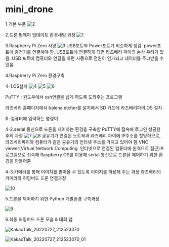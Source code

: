 # mini_drone


1.기본 부품
![2](https://user-images.githubusercontent.com/76850241/194635996-befd44cd-61ba-45d0-82b2-569eb74162ae.PNG)


2.드론 펌웨어 업데이트 환경세팅 과정
![1](https://user-images.githubusercontent.com/76850241/194636011-ac5da568-4fd7-42c5-aa80-25c7db9b6957.PNG)


3.Raspberry Pi Zero 사양
![3](https://user-images.githubusercontent.com/76850241/194636345-5931b677-5547-47f3-bf41-9ee8ea09fad3.PNG)
USB포트와 Power포트가 비슷하게 생김. power포트에 충전기를 연결해야 함. USB포트에 연결하게 되면 라즈베리 파이의 손상 우려가 있음. USB 포트에 컴퓨터와 연결을 하면 자동으로 전원이 인가되고 데이터를 주고받을 수 있음


4.Raspberry Pi Zero 환경구축

  4-1.OS설치
  ![4](https://user-images.githubusercontent.com/76850241/194636895-9e2759d7-00fb-4a2e-b639-dddbcaba2174.PNG)
  ![5](https://user-images.githubusercontent.com/76850241/194637184-7fb67d2c-ad98-4000-a1ac-35e23c79b7e0.PNG)
  ![6](https://user-images.githubusercontent.com/76850241/194637457-791d748b-d678-473c-abe6-9d0b0d0e44fb.PNG)
  
  PuTTY : 윈도우에서 ssh연결을 쉽게 하도록 도와주는 프로그램
  
  라즈베리 홈페이지에서 balena etcher를 설치해서 SD 카드에 라즈베리파이 OS 설치
  
  $ :컴퓨터에 입력하는 명령어



  4-2.serial 통신으로 드론을 제어하는 환경을 구축함
  PuTTY에 접속해 로그인 성공한 후의 과정
  ![7](https://user-images.githubusercontent.com/76850241/194638347-bd06715b-91f4-4ca7-871b-7a09efb13504.PNG)
  ![8](https://user-images.githubusercontent.com/76850241/194638540-3f4dccc5-ba38-441e-b6c5-b55bb45a5559.PNG)
  공유기가 연결된 노트북과 라즈베리 파이에 IP주소를 할당하므로, 라즈베리파이와 컴퓨터가 같은 공유기의 인터넷 주소를 가지고 있어야 함
  VNC viewer(Virtual Network Computing. 인터넷으로 연결된 컴퓨터에 원격으로 접근)프로그램으로 접속해 Raspberry OS를 이용해 serial 통신으로 드론을 제어하기 위한 환경을 만들어줌




  4-3.카메라를 통해 이미지를 받아올 수 있도록 이미지를 허용해 주는 과정
  라즈베리의 카메라와 허밍버드 드론 연결과정
  
  ![10](https://user-images.githubusercontent.com/76850241/194640758-1e3ca7cf-4db3-4db3-9f0c-5c8c7ff125c1.PNG)
  



5.드론을 제어하기 위한 Python 개발환경 구축과정

![9](https://user-images.githubusercontent.com/76850241/194639393-c9a82a56-03dc-4b9e-bcf4-f066571e723e.PNG)



6.최종 허밍버드 드론 모습 & 대회 맵

  ![KakaoTalk_20220727_212523070](https://user-images.githubusercontent.com/76850241/181916277-6ed485a6-9fb8-4041-a126-9c0b05dbd8cd.jpg)

![KakaoTalk_20220727_212523070_01](https://user-images.githubusercontent.com/76850241/181916281-1da62a58-b4b0-4410-9022-565e19598268.jpg)

